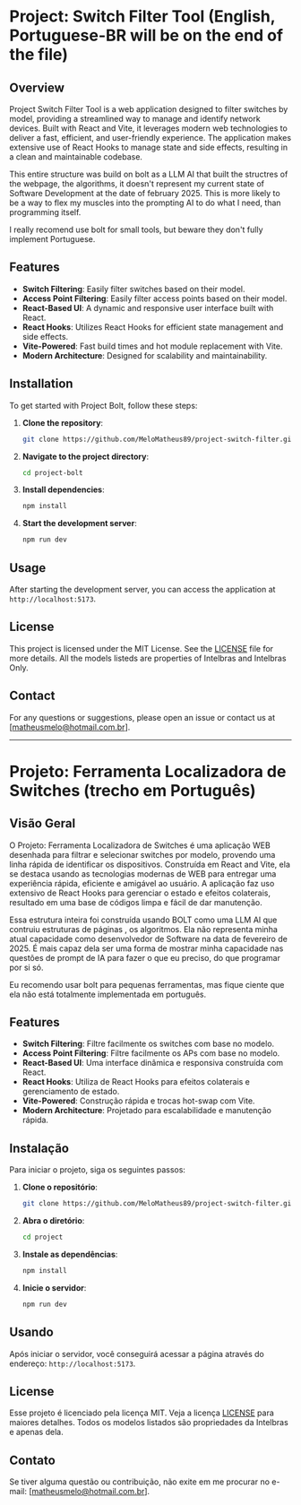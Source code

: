 # Project: Switch Filter Tool (English, Portuguese-BR will be on the end of the file)

## Overview

Project Switch Filter Tool is a web application designed to filter switches by model, providing a streamlined way to manage and identify network devices. Built with React and Vite, it leverages modern web technologies to deliver a fast, efficient, and user-friendly experience. The application makes extensive use of React Hooks to manage state and side effects, resulting in a clean and maintainable codebase.

This entire structure was build on bolt as a LLM AI that built the structres of the webpage, the algorithms, it doesn't represent my current state of Software Development at the date of february 2025. This is more likely to be a way to flex my muscles into the prompting AI to do what I need, than programming itself.

I really recomend use bolt for small tools, but beware they don't fully implement Portuguese.

## Features

- **Switch Filtering**: Easily filter switches based on their model.
- **Access Point Filtering**: Easily filter access points based on their model.
- **React-Based UI**: A dynamic and responsive user interface built with React.
- **React Hooks**: Utilizes React Hooks for efficient state management and side effects.
- **Vite-Powered**: Fast build times and hot module replacement with Vite.
- **Modern Architecture**: Designed for scalability and maintainability.

## Installation

To get started with Project Bolt, follow these steps:

1. **Clone the repository**:
   ```bash
   git clone https://github.com/MeloMatheus89/project-switch-filter.git
   ```
2. **Navigate to the project directory**:
   ```bash
   cd project-bolt
   ```
3. **Install dependencies**:
   ```bash
   npm install
   ```
4. **Start the development server**:
   ```bash
   npm run dev
   ```

## Usage

After starting the development server, you can access the application at `http://localhost:5173`.

## License

This project is licensed under the MIT License. See the [LICENSE](LICENSE) file for more details. All the models listeds are properties of Intelbras and Intelbras Only.

## Contact

For any questions or suggestions, please open an issue or contact us at [matheusmelo@hotmail.com.br].

---

# Projeto: Ferramenta Localizadora de Switches (trecho em Português)

## Visão Geral

O Projeto: Ferramenta Localizadora de Switches é uma aplicação WEB desenhada para filtrar e selecionar switches por modelo, provendo uma linha rápida de identificar os dispositivos. Construída em React and Vite, ela se destaca usando as tecnologias modernas de WEB para entregar uma experiência rápida, eficiente e amigável ao usuário. A aplicação faz uso extensivo de React Hooks para gerenciar o estado e efeitos colaterais, resultado em uma base de códigos limpa e fácil de dar manutenção.

Essa estrutura inteira foi construída usando BOLT como uma LLM AI que contruiu estruturas de páginas , os algoritmos. Ela não representa minha atual capacidade como desenvolvedor de Software na data de fevereiro de 2025. É mais capaz dela ser uma forma de mostrar minha capacidade nas questões de prompt de IA para fazer o que eu preciso, do que programar por si só.

Eu recomendo usar bolt para pequenas ferramentas, mas fique ciente que ela não está totalmente implementada em português.

## Features

- **Switch Filtering**: Filtre facilmente os switches com base no modelo.
- **Access Point Filtering**: Filtre facilmente os APs com base no modelo.
- **React-Based UI**: Uma interface dinâmica e responsiva construída com React.
- **React Hooks**: Utiliza de React Hooks para efeitos colaterais e gerenciamento de estado.
- **Vite-Powered**: Construção rápida e trocas hot-swap com Vite.
- **Modern Architecture**: Projetado para escalabilidade e manutenção rápida.

## Instalação

Para iniciar o projeto, siga os seguintes passos:

1. **Clone o repositório**:
   ```bash
   git clone https://github.com/MeloMatheus89/project-switch-filter.git
   ```
2. **Abra o diretório**:
   ```bash
   cd project
   ```
3. **Instale as dependências**:
   ```bash
   npm install
   ```
4. **Inicie o servidor**:
   ```bash
   npm run dev
   ```

## Usando

Após iniciar o servidor, você conseguirá acessar a página através do endereço: `http://localhost:5173`.

## License

Esse projeto é licenciado pela licença MIT. Veja a licença [LICENSE](LICENSE) para maiores detalhes. Todos os modelos listados são propriedades da Intelbras e apenas dela.

## Contato

Se tiver alguma questão ou contribuição, não exite em me procurar no e-mail: [matheusmelo@hotmail.com.br].
